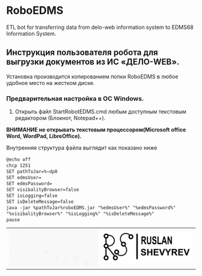 # RoboEDMS

ETL bot for transferring data from delo-web information system to EDMS68 Information System.

## Инструкция пользователя робота для выгрузки документов из ИС «ДЕЛО-WEB».

Установка производится копированием попки RoboEDMS в любое удобное место на жестком диске.

### Предварительная настройка в ОС Windows.

1. Открыть файл StartRobotEDMS.cmd любым доступным текстовым редактором (Блокнот, Notepad++).

**ВНИМАНИЕ не открывать текстовым процессором(Microsoft office Word, WordPad, LibreOffice).**

Внутренняя структура файла выглядит как показано ниже

```
@echo off
chcp 1251
SET pathToJar=%~dp0
SET edmsUser=
SET edmsPassword=
SET visibalityBrowser=false
SET isLogging=false
SET isDeleteMessage=false
java -jar %pathToJar%roboEDMS.jar "%edmsUser%" "%edmsPassword%" "%visibalityBrowser%" "%isLogging%" "%isDeleteMessage%"
pause
```

<table>
	<tr>
		<td valign="center" width="49%"><img src="https://github.com/Ruslan-Shevyrev/Ruslan-Shevyrev/blob/main/logoRS/logo_mini.gif" title="logo"></td>
		<td valign="center" width="49%"><img src="https://github.com/Ruslan-Shevyrev/Ruslan-Shevyrev/blob/main/logoRS/logoRS_FULL.png" title="RuslanShevyrev"></td>
	</tr>
</table>